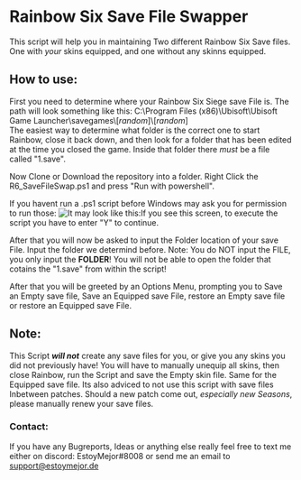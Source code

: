 # Rainbow Six Save File Swapper
This script will help you in maintaining Two different Rainbow Six Save files. One with _your_ skins equipped, and one without any skinns equipped.

## How to use:
First you need to determine where your Rainbow Six Siege save File is. The path will look something like this: 
C:\Program Files (x86)\Ubisoft\Ubisoft Game Launcher\savegames\\[*random*]\\[*random*]\
The easiest way to determine what folder is the correct one to start Rainbow, close it back down, and then look for a folder that has been edited at the time you closed the game. Inside that folder there *must* be a file called "1.save".  

Now Clone or Download the repository into a folder. 
Right Click the R6_SaveFileSwap.ps1 and press "Run with powershell".

If you havent run a .ps1 script before Windows may ask you for permission to run those:
![It may look like this: ](https://4sysops.com/wp-content/uploads/2013/10/PowerShell-Execution-Policy.png)If you see this screen, to execute the script you have to enter "Y" to continue. 

After that you will now be asked to input the Folder location of your save File. Input the folder we determind before.
Note: You do NOT input the FILE, you only input the **FOLDER**! You will not be able to open the folder that cotains the "1.save" from within the script!

After that you will be greeted by an Options Menu, prompting you to Save an Empty save file, Save an Equipped save File, restore an Empty save file or restore an Equipped save File. 

## Note:
This Script **_will not_** create any save files for you, or give you any skins you did not previously have! You will have to manually unequip all skins, then close Rainbow, run the Script and save the Empty skin file. Same for the Equipped save file.
Its also adviced to not use this script with save files Inbetween patches. Should a new patch come out, _especially new Seasons_, please manually renew your save files. 


### Contact: 
If you have any Bugreports, Ideas or anything else really feel free to text me either on discord: EstoyMejor#8008 or send me an email to [support@estoymejor.de](mailto:support@estoymejor.de)
